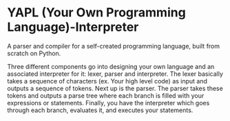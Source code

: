 # YAPL (Your Own Programming Language)-Interpreter
A parser and compiler for a self-created programming language, built from scratch on Python. 

Three different components go into designing your own language and an associated interpreter for it: lexer, parser and interpreter. The lexer basically takes a sequence of characters (ex. Your high level code) as input and outputs a sequence of tokens. Next up is the parser. The parser takes these tokens and outputs a parse tree where each branch is filled with your expressions or statements. Finally, you have the interpreter which goes through each branch, evaluates it, and executes your statements.
